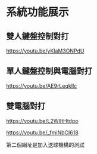 系統功能展示
===

雙人鍵盤控制對打
---
https://youtu.be/yKlaM3ONPdU


單人鍵盤控制與電腦對打
---
https://youtu.be/AE9rLeqkIlc


雙電腦對打
---
https://youtu.be/L2WIItHtdpo

https://youtu.be/_fmiNbCI618

第二個網址是加入送球機構的測試
